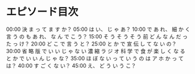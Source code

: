 # エピソード目次

00:00  決 ま っ て ま す か？
05:00  は い、 じ ゃ あ？
10:00 で あ れ、 細 か く 言 う の も あ れ、 な ん で こ う？
15:00  そ う そ う そ う 前 ど ん な ん だ っ た っ け？
20:00  ど こ で 言 う と？
25:00 と か で 宣 伝 し て な い の？
30:00  省 略 版 で い い じ ゃ な い 濃 縮 ラ ジ オ 科 学 で 食 が 楽 し く な る と か で い い ん じ ゃ な？
35:00  ほ ぼ な い っ て い う の は ア ホ か っ て は？
40:00  す ご く な い？
45:00 え、 ど う い う こ？